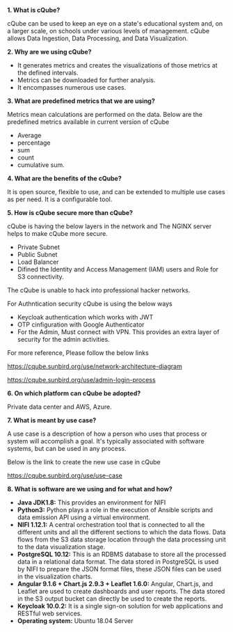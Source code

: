 **1. What is cQube?**

cQube can be used to keep an eye on a state's educational system and, on a larger scale, on schools under various levels of management.
cQube allows Data Ingestion, Data Processing, and Data Visualization.

**2.	Why are we using cQube?**

  * It generates metrics and creates the visualizations of those metrics at the defined intervals.
  * Metrics can be downloaded for further analysis.
  * It encompasses numerous use cases.

**3.	What are predefined metrics that we are using?**

Metrics mean calculations are performed on the data. Below are the predefined metrics available in current version of cQube
   * Average
   * percentage
   * sum
   * count
   * cumulative sum.
 
 **4.	What are the benefits of the cQube?**
 
 It is open source, flexible to use, and can be extended to multiple use cases as per need. It is a configurable tool.
 
 **5.	How is cQube secure more than cQube?**
 
 cQube is having the below layers in the network and The NGINX server helps to make cQube more secure. 
 
   * Private Subnet
   * Public Subnet
   * Load Balancer
   * Difined the Identity and Access Management (IAM) users and Role for S3 connectivity.
 
 The cQube is unable to hack into professional hacker networks.
 
 For Authntication security cQube is using the below ways 
   * Keycloak authentication which works with JWT
   * OTP cinfiguration with Google Authenticator
   * For the Admin, Must connect with VPN. This provides an extra layer of security for the admin activities. 
   
For more reference, Please follow the below links

https://cqube.sunbird.org/use/network-architecture-diagram

https://cqube.sunbird.org/use/admin-login-process

**6.	On which platform can cQube be adopted?**

Private data center and AWS, Azure.

**7.	What is meant by use case?**

A use case is a description of how a person who uses that process or system will accomplish a goal. It's typically associated with software systems, but can be used in any process. 

Below is the link to create the new use case in cQube

https://cqube.sunbird.org/use/use-case

**8.	What is software are we using and for what and how?**

   * **Java JDK1.8:** This provides an environment for NIFI
   * **Python3:** Python plays a role in the execution of Ansible scripts and data emission API using a virtual environment.
   * **NIFI 1.12.1:** A central orchestration tool that is connected to all the different units and all the different sections to which the data flows. Data flows from                       the S3 data storage location through the data processing unit to the data visualization stage.
   * **PostgreSQL 10.12:** This is an RDBMS database to store all the processed data in a relational data format. The data stored in PostgreSQL is used by NIFI to                           prepare the JSON format files, these JSON files can be used in the visualization charts.
   * **Angular 9.1.6 + Chart.js 2.9.3 + Leaflet 1.6.0:** Angular, Chart.js, and Leaflet are used to create dashboards and user reports. The data stored in the S3                             output bucket can directly be used to create the reports.
   * **Keycloak 10.0.2:** It is a single sign-on solution for web applications and RESTful web services.
   * **Operating system:** Ubuntu 18.04 Server




